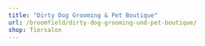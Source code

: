 ```yaml
---
title: "Dirty Dog Grooming & Pet Boutique"
url: /broomfield/dirty-dog-grooming-und-pet-boutique/
shop: Tiersalon
---
```

